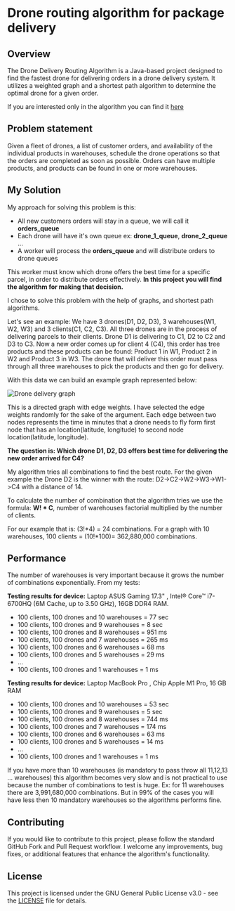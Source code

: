 # Drone routing algorithm for package delivery
## Overview
The Drone Delivery Routing Algorithm is a Java-based project designed to find the fastest drone for delivering orders 
in a drone delivery system. It utilizes a weighted graph and a shortest path algorithm to determine the optimal drone for a given order.

If you are interested only in the algorithm you can find it [here](src/main/java/org/godari/dronedelivery/services/algorithm/ShortestPathAlgorithmService.java)

## Problem statement 
Given a fleet of drones, a list of customer orders, and availability of the individual products in warehouses,
schedule the drone operations so that the orders are completed as soon as possible.
Orders can have multiple products, and products can be found in one or more warehouses.

## My Solution
My approach for solving this problem is this:
- All new customers orders will stay in a queue, we will call it **orders_queue**
- Each drone will have it's own queue ex: **drone_1_queue**, **drone_2_queue** ...
- A worker will process the **orders_queue** and will distribute orders to drone queues

This worker must know which drone offers the best time for a specific parcel, in order to distribute orders effectively. 
**In this project you will find the algorithm for making that decision.**

I chose to solve this problem with the help of graphs, and shortest path algorithms.

Let's see an example: We have 3 drones(D1, D2, D3), 3 warehouses(W1, W2, W3) and 3 clients(C1, C2, C3). 
All three drones are in the process of delivering parcels to their clients.
Drone D1 is delivering to C1, D2 to C2 and D3 to C3. Now a new order comes up for client 4 (C4), this order has tree products 
and these products can be found: Product 1 in W1, Product 2 in W2 and Product 3 in W3. 
The drone that will deliver this order must pass through all three warehouses to pick the products and then go for delivery.

With this data we can build an example graph represented below:

![Drone delivery graph](/docs/graph.png?raw=true "Drone delivery graph")

This is a directed graph with edge weights. I have selected the edge weights randomly for the sake of the argument.
Each edge between two nodes represents the time in minutes that a drone 
needs to fly form first node that has an location(latitude, longitude) to second node location(latitude, longitude).

**The question is: Which drone D1, D2, D3 offers best time for delivering the new order arrived for C4?** 

My algorithm tries all combinations to find the best route. 
For the given example the Drone D2 is the winner with the route: D2->C2->W2->W3->W1->C4 with a distance of 14. 

To calculate the number of combination that the algorithm tries we use the formula: **W! * C**, number of warehouses factorial 
multiplied by the number of clients.

For our example that is: (3!*4) = 24 combinations.
For a graph with 10 warehouses, 100 clients = (10!*100)= 362,880,000 combinations.

## Performance
The number of warehouses is very important because it grows the number of combinations exponentially. From my tests:

**Testing results for device:** Laptop ASUS Gaming 17.3" , Intel® Core™ i7-6700HQ (6M Cache, up to 3.50 GHz), 16GB DDR4 RAM.

- 100 clients, 100 drones and 10 warehouses = 77 sec
- 100 clients, 100 drones and 9 warehouses = 8 sec
- 100 clients, 100 drones and 8 warehouses = 951 ms
- 100 clients, 100 drones and 7 warehouses = 265 ms
- 100 clients, 100 drones and 6 warehouses = 68 ms
- 100 clients, 100 drones and 5 warehouses = 29 ms
- ...
- 100 clients, 100 drones and 1 warehouses = 1 ms

**Testing results for device:** Laptop MacBook Pro , Chip Apple M1 Pro, 16 GB RAM

- 100 clients, 100 drones and 10 warehouses = 53 sec
- 100 clients, 100 drones and 9 warehouses = 5 sec
- 100 clients, 100 drones and 8 warehouses = 744 ms
- 100 clients, 100 drones and 7 warehouses = 174 ms
- 100 clients, 100 drones and 6 warehouses = 63 ms
- 100 clients, 100 drones and 5 warehouses = 14 ms
- ...
- 100 clients, 100 drones and 1 warehouses = 1 ms


If you have more than 10 warehouses (is mandatory to pass throw all 11,12,13 ... warehouses) this algorithm becomes very slow and is not practical to use
because the number of combinations to test is huge. Ex: for 11 warehouses there are 3,991,680,000 combinations.
But in 99% of the cases you will have less then 10 mandatory warehouses so the algorithms performs fine.


## Contributing
If you would like to contribute to this project, please follow the standard GitHub Fork and Pull Request workflow. 
I welcome any improvements, bug fixes, or additional features that enhance the algorithm's functionality.

## License
This project is licensed under the GNU General Public License v3.0 - see the [LICENSE](LICENSE) file for details.